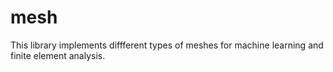 # mesh

This library implements diffferent types of meshes for machine learning and finite element analysis.
